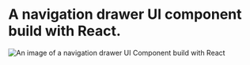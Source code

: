 # A navigation drawer UI component build with React.
![An image of a navigation drawer UI Component build with React](https://github.com/mikefreiman/react-nav-component/blob/master/screenshot.png)